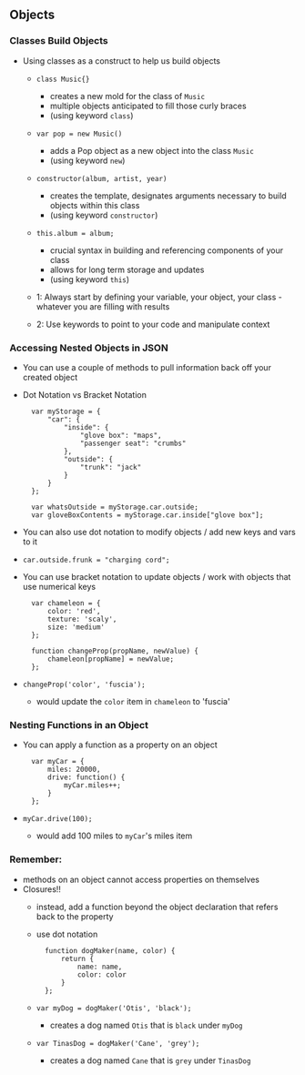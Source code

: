 ## Objects

### Classes Build Objects
- Using classes as a construct to help us build objects
    - `class Music{} `
        - creates a new mold for the class of `Music`
        - multiple objects anticipated to fill those curly braces 
        - (using keyword `class`)
    
    - `var pop = new Music()` 
        - adds a Pop object as a new object into the class `Music`
        - (using keyword `new`)
    
    - `constructor(album, artist, year)`
        - creates the template, designates arguments necessary to build objects within this class
        - (using keyword `constructor`)

    - `this.album = album;`
        - crucial syntax in building and referencing components of your class
        - allows for long term storage and updates
        - (using keyword `this`)

    - 1: Always start by defining your variable, your object, your class - whatever you are filling with results
    - 2: Use keywords to point to your code and manipulate context

### Accessing Nested Objects in JSON
- You can use a couple of methods to pull information back off your created object
- Dot Notation vs Bracket Notation

        var myStorage = {
            "car": {
                "inside": {
                    "glove box": "maps",
                    "passenger seat": "crumbs"
                },
                "outside": {
                    "trunk": "jack"
                }
            }
        };

        var whatsOutside = myStorage.car.outside;
        var gloveBoxContents = myStorage.car.inside["glove box"];

- You can also use dot notation to modify objects / add new keys and vars to it
- `car.outside.frunk = "charging cord";`

- You can use bracket notation to update objects / work with objects that use numerical keys

        var chameleon = {
            color: 'red',
            texture: 'scaly',
            size: 'medium'
        };

        function changeProp(propName, newValue) {
            chameleon[propName] = newValue;
        };

- `changeProp('color', 'fuscia');`
    - would update the `color` item in `chameleon` to 'fuscia'

### Nesting Functions in an Object
- You can apply a function as a property on an object

        var myCar = {
            miles: 20000,
            drive: function() {
                myCar.miles++;
            }
        };

- `myCar.drive(100);`
    - would add 100 miles to `myCar`'s miles item

### Remember:
- methods on an object cannot access properties on themselves
- Closures!! 
    - instead, add a function beyond the object declaration that refers back to the property
    - use dot notation

            function dogMaker(name, color) {
                return {
                    name: name,
                    color: color
                }
            };

    - `var myDog = dogMaker('Otis', 'black');`
        - creates a dog named `Otis` that is `black` under `myDog`
    - `var TinasDog = dogMaker('Cane', 'grey');`
        - creates a dog named `Cane` that is `grey` under `TinasDog`